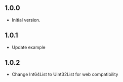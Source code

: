 ## 1.0.0

- Initial version.

## 1.0.1

- Update example

## 1.0.2

- Change Int64List to Uint32List for web compatibility